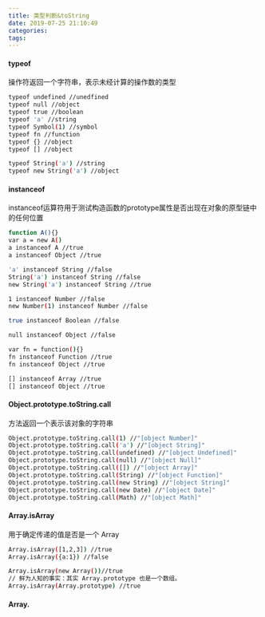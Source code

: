 ```yaml
---
title: 类型判断&toString
date: 2019-07-25 21:10:49
categories:
tags:
---
```


#### typeof
操作符返回一个字符串，表示未经计算的操作数的类型
``` bash
typeof undefined //unedfined
typeof null //object
typeof true //boolean
typeof 'a' //string
typeof Symbol(1) //symbol
typeof fn //function
typeof {} //object
typeof [] //object

typeof String('a') //string
typeof new String('a') //object
```

#### instanceof
instanceof运算符用于测试构造函数的prototype属性是否出现在对象的原型链中的任何位置
``` bash
function A(){}
var a = new A()
a instanceof A //true
a instanceof Object //true

'a' instanceof String //false
String('a') instanceof String //false
new String('a') instanceof String //true

1 instanceof Number //false
new Number(1) instanceof Number //false

true instanceof Boolean //false

null instanceof Object //false

var fn = function(){}
fn instanceof Function //true
fn instanceof Object //true

[] instanceof Array //true
[] instanceof Object //true
```

#### Object.prototype.toString.call
方法返回一个表示该对象的字符串
``` bash
Object.prototype.toString.call(1) //"[object Number]"
Object.prototype.toString.call('a') //"[object String]"
Object.prototype.toString.call(undefined) //"[object Undefined]"
Object.prototype.toString.call(null) //"[object Null]"
Object.prototype.toString.call([]) //"[object Array]"
Object.prototype.toString.call(String) //"[object Function]"
Object.prototype.toString.call(new String) //"[object String]"
Object.prototype.toString.call(new Date) //"[object Date]"
Object.prototype.toString.call(Math) //"[object Math]"

```

#### Array.isArray
用于确定传递的值是否是一个 Array
``` bash
Array.isArray([1,2,3]) //true
Array.isArray({a:1}) //false

Array.isArray(new Array())//true
// 鲜为人知的事实：其实 Array.prototype 也是一个数组。
Array.isArray(Array.prototype) //true
```

#### Array.